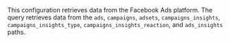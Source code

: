 This configuration retrieves data from the Facebook Ads platform. The query retrieves data from the `ads`, `campaigns`, `adsets`, `campaigns_insights`, `campaigns_insights_type`, `campaigns_insights_reaction`, and `ads_insights` paths.

